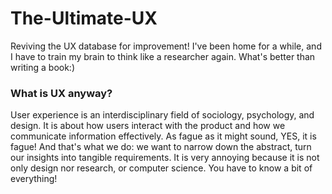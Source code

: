 # The-Ultimate-UX
Reviving the UX database for improvement!
I've been home for a while, and I have to train my brain to think like a researcher again. 
What's better than writing a book:)

### What is UX anyway?
User experience is an interdisciplinary field of sociology, psychology, and design. It is about how users interact with the product and how we communicate information effectively.
As fague as it might sound, YES, it is fague! And that's what we do: we want to narrow down the abstract, turn our insights into tangible requirements. It is very annoying because 
it is not only design nor research, or computer science. You have to know a bit of everything!
